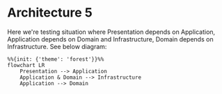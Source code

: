 # Architecture 5

Here we're testing situation where Presentation depends on Application, Application depends on Domain and Infrastructure, 
Domain depends on Infrastructure.
See below diagram:

```mermaid
%%{init: {'theme': 'forest'}}%%
flowchart LR
    Presentation --> Application
    Application & Domain --> Infrastructure
    Application --> Domain
```
